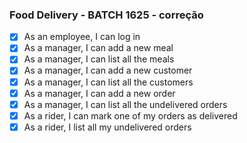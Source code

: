 ### Food Delivery - BATCH 1625 - correção


- [X] As an employee, I can log in
- [X] As a manager, I can add a new meal
- [X] As a manager, I can list all the meals
- [X] As a manager, I can add a new customer
- [X] As a manager, I can list all the customers
- [X] As a manager, I can add a new order
- [X] As a manager, I can list all the undelivered orders
- [X] As a rider, I can mark one of my orders as delivered
- [X] As a rider, I list all my undelivered orders
